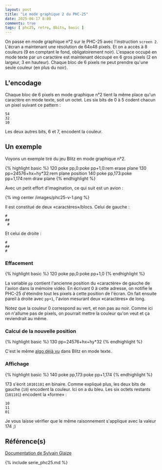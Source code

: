 ```yaml
---
layout: post
title: "Le mode graphique 2 du PHC-25"
date: 2025-06-17 8:00
comments: true
tags: [ phc25, retro, 8bits, basic ]
---
```


On passe en mode graphique n°2 sur le PHC-25 avec l'instruction `screen 2`.
L'écran a maintenant une résolution de 64x48 pixels. Et on a accès à
8 couleurs (9 en comptant le fond, obligatoirement noir). L'espace occupé en
mode texte par un caractère est maintenant découpé en 6 gros pixels (2 en largeur, 3 en hauteur).
Chaque bloc de 6 pixels ne peut prendre qu'une seule couleur (en plus du noir).

<!-- more -->

## L'encodage

Chaque bloc de 6 pixels en mode graphique n°2 tient la même place qu'un caractère
en mode texte, soit un octet. Les six bits de 0 à 5 codent chacun un pixel suivant
ce pattern :

    54
    32
    10

Les deux autres bits, 6 et 7, encodent la couleur.

## Un exemple

Voyons un exemple tiré du jeu Blitz en mode graphique n°2.

{% highlight basic %}
    120 poke pp,0:poke pp+1,0:rem erase plane
    130 pp=24576+hx+hy*32:rem plane position
    140 poke pp,173:poke pp+1,174:rem draw plane
{% endhighlight %}

Avec un petit effort d'imagination, ce qui suit est un avion :

{% img center /images/phc25-v-1.png %}

Il est constitué de deux «caractères»/blocs. Celui de gauche :

    #
    ##
     #

Et celui de droite :

    #
    ##
    #

### Effacement

{% highlight basic %}
    120 poke pp,0:poke pp+1,0
{% endhighlight %}

La variable `pp` contient l'ancienne position du «caractère» de gauche de l'avion
dans la mémoire vidéo. En écrivant 0 à cette adresse, on notifie le PHC-25
d'éteindre tout les pixels à cette position de l'écran. On fait ensuite pareil
à droite avec `pp+1`, l'avion mesurant deux «caractères» de long.

Notez que la couleur 0 correspond au vert, et non pas au noir. Comme ici on n'allume pas de pixels, on
pourrait mettre la couleur qu'on veut et ça reviendrait au même.

### Calcul de la nouvelle position

{% highlight basic %}
    130 pp=24576+hx+hy*32
{% endhighlight %}

C'est le même [algo déjà vu](/blog/2025/mm/dd/titre-du-lien/) dans Blitz en mode texte.


### Affichage

{% highlight basic %}
    140 poke pp,173:poke pp+1,174
{% endhighlight %}

173 s'écrit `10101101` en binaire. Comme expliqué plus, les deux bits de gauche (`10`)
encodent la couleur. Ici on a du bleu. Les six octets restants (`101101`) encodent la «forme» :

    10
    11
    01

Je vous laisse vérifier que le même raisonnement s'applique avec la valeur 174 ;)


## Référence(s)

[Documentation de Sylvain Glaize](https://gitlab.com/mokona/phc25_tools/-/blob/main/documentation/phc25-tech-information.md?ref_type=heads#semigraphic-6-mode-4)

{% include serie_phc25.md %}
